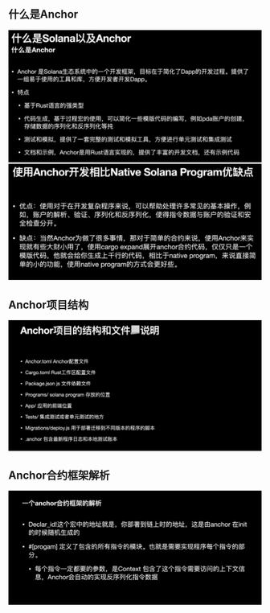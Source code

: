 ## 什么是Anchor
![alt text](./images/image_1.png)
![alt text](./images/image_2.png)

## Anchor项目结构
![alt text](./images/image_3.png)

## Anchor合约框架解析
![alt text](./images/image_5.png)
